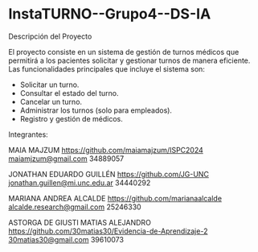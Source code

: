 # InstaTURNO--Grupo4--DS-IA

Descripción del Proyecto

El proyecto consiste en un sistema de gestión de turnos médicos que permitirá a los pacientes solicitar y gestionar turnos de manera eficiente. Las funcionalidades principales que incluye el sistema son:

- Solicitar un turno.
- Consultar el estado del turno.
- Cancelar un turno.
- Administrar los turnos (solo para empleados).
- Registro y gestión de médicos.

Integrantes:

MAIA MAJZUM
https://github.com/maiamajzum/ISPC2024
maiamjzum@gmail.com
34889057


JONATHAN EDUARDO GUILLÉN 
https://github.com/JG-UNC
jonathan.guillen@mi.unc.edu.ar
34440292

MARIANA ANDREA ALCALDE
https://github.com/marianaalcalde
alcalde.research@gmail.com
25246330

ASTORGA DE GIUSTI MATIAS ALEJANDRO
https://github.com/30matias30/Evidencia-de-Aprendizaje-2
30matias30@gmail.com
39610073

